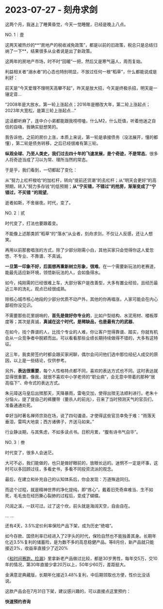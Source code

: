 # 2023-07-27 - 刻舟求剑

这两个月，我迷上了睡黄昏觉，今天一觉睡醒，已经是晚上八点。

NO. 1｜壹

这两天被热炒的**“房地产的税收减免政策”，都是以前的旧政策，税总只是总结归纳了一下**，结果很多从业者说是出了新政策。

这两年的房地产市场，时不时“回暖”一把，然后又是寒气逼人，周而复始。

利益相关者“溺水者”的心态也特别明显，不放过任何一根“稻草”，什么都能说成是利好：

前天是“今天爱理不理明天高攀不起”，昨天是放大招，今天是终极杀招，明天是一锤定音...

“2008年是大放水，第一轮上涨起点；2016年是棚改大年，第二轮上涨起点；2023年大宽松，是第三轮上涨起点...”

这话都听麻了，连中介小弟都能跟我唠唠嗑，什么M2，什么贬值，听着他迷之自信的自嗨，我确实挺想笑的。

我告诉他，之前的房价上涨，本质上来说，第一轮是承接债务（没法展开，懂的都懂），第二轮是债务转移，之后已经很难有第三轮。

**纵观全球、乃至人类史，我们过去四十年的飞速发展，是个奇迹，不是常态**。很多人将奇迹当成了习以为常、理所当然的常态。

于是乎，我们看到，一切都起了变化：

从”努力上杠杆梭哈“的加杠杆，转向”提前还贷潮“的去杠杆；从”明天会更好“的高预期，转入”努力多存钱“的低预期；**从“宁买错，不错过”的抢房，渐渐变成了“宁错过，不买错 ”的观望**。

逝者如斯，不舍昼夜。时代，变了。

NO. 2｜贰

时代变了，打法也要跟着变。

不能像上述那类抓”稻草“的“落水”从业者，刻舟求剑，不仅让人反感，还让人想笑。

再用以前那套唱涨的方式，除了少部分刚需小白，其他买家只会觉得你这人爱忽悠、不专业、不靠谱、不真诚。

**一旦第一印象不好，后面想再重新树立形象，很难**。在一个需要新玩法的老赛道，能最先适应新环境，领悟新玩法的人，会如鱼得水。

如今，纯刚需的已经很难上车，大部分客户是改善型，大多有置业经验，且经历最近三年的洗礼，观点已经很成熟。

除核心城市核心地段的少部分优质不动产外，其他的你再唱涨，人家可能会在内心鄙视你没见识。

不需要那些花里胡哨的，**首先是做好你专业的**，比如户型结构、水泥用材、楼板厚度等；其次是真诚，**真诚在这个时代，是稀缺品，也是最有力的武器**。

在如今，找个靠谱的人，比找个专业的人难，你让客户觉得靠谱、踏实，你就有机会从一众竞争者中脱颖而出。可以看看那些业绩长期持续做得不错的，大多有这特征。

这三年，我卖房签约时都会跟买家闲聊，偶尔会问问他们选中那位经纪人成交的原因，以上是一些结论，仅供参考。

另外，**表达很重要**，每个人性格特点都不同，喜欢的表达方式也不同。这时表达就显得很重要。像我，就很不喜欢中小学老师的“职业病”，会无意中带着的那种“居高临下”、命令式的表达方式。

朱元璋送马皇后出殡那天，天降暴雨，雷电交加，使得出殡无法顺利进行。老朱十分恼火，提了提自己的裤腰带（要杀人的前兆），召来了当时预测天气的官员们，准备通通处死。

幸好当时著名禅师宗泐在场，说了四句谶语，才使得这些官员幸免于难：“雨落天垂泪，雷鸣大地哀；西方诸佛子，齐送马如来。”

行业静淡期，与其焦虑，不如多读点书。日积月累，“腹有诗书气自华”。

NO. 3｜叁

时代变了，很多人会迷茫。

大可不必，我们能做的，也只是做好眼前的，放眼长远的。迷惘不一定是坏事，这时可以多回顾过往，多看史书，多看不同投资流派的观念。

最后，在建立和补充自己的认知体系后，你会发现：万道殊途同归。

而这个过程，就是精神世界的净化提纯，即“炼心”。戴着旧壳奇痒难当、生不如死，毛毛虫在经历撕心裂肺的过程后，变成了蝴蝶。

尺阔之溪，一跃可过。过了这个坎，前头就是海阔天空，自由自在。

... ...

还有4天，3.5%定价利率保险产品下架，成为历史“绝唱”。

如今存款、国债利率已经进入了2字头的时代，保险自然也不能独善其身。长期年化近3.5%复利的储蓄险，是为数不多的高息稳健产品。等8月份，新产品就只能接近3%，收益率直接少了近20%

《[和时间赛跑，捡漏](http://mp.weixin.qq.com/s?__biz=Mzg2OTkwNzE4MA==&mid=2247491342&idx=2&sn=dc78432466bac9533909b4396a1d2817&chksm=ce94b08df9e3399b712a73ad06f105ce29a0bf0e9900e15867e046b518d810fe9c9611555d49&scene=21#wechat_redirect)》里拿新老产品做过比较，都是30岁男性，每年交5万，交10年的情况，第30年直接少拿20万以上，50年少60万，差距挺大。

金满意足典藏版，长期年化接近3.48%复利，中后期领取也方便，性价比没话说。

这款产品会在7月31日下架，建议感兴趣的，可以直接点这里预约：

**快速预约咨询**